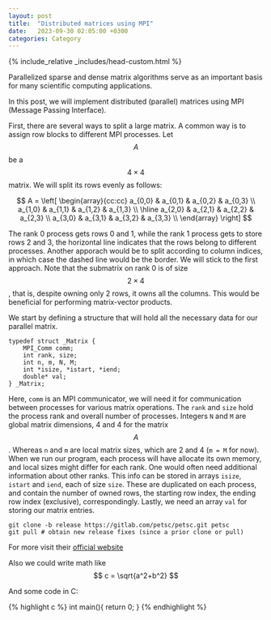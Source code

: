 ```yaml
---
layout:	post
title:	"Distributed matrices using MPI"
date:	2023-09-30 02:05:00 +0300
categories:	Category
---
```

{% include_relative _includes/head-custom.html %}

Parallelized sparse and dense matrix algorithms serve as an important basis for many scientific computing applications.


In this post, we will implement distributed (parallel) matrices using MPI (Message Passing Interface).

First, there are several ways to split a large matrix. A common way is to assign row blocks to different MPI processes.
Let $$A$$ be a $$4\times4$$ matrix. We will split its rows evenly as follows:

$$
A = \left[
\begin{array}{cc:cc}
	a_{0,0} & a_{0,1} & a_{0,2} & a_{0,3} \\
	a_{1,0} & a_{1,1} & a_{1,2} & a_{1,3} \\
	\hline
	a_{2,0} & a_{2,1} & a_{2,2} & a_{2,3} \\
	a_{3,0} & a_{3,1} & a_{3,2} & a_{3,3} \\
\end{array}
\right]
$$

The rank 0 process gets rows 0 and 1, while the rank 1 process gets to store rows 2 and 3, the horizontal line indicates
that the rows belong to different processes. Another apporach would be to split according to column indices, in which case
the dashed line would be the border. We will stick to the first approach. Note that the submatrix on rank 0 is of size $$2\times4$$,
that is, despite owning only 2 rows, it owns all the columns. This would be beneficial for performing matrix-vector products.

We start by defining a structure that will hold all the necessary data for our parallel matrix.

```{C}
typedef struct _Matrix {
    MPI_Comm comm;
    int rank, size;
    int n, m, N, M;
    int *isize, *istart, *iend;
    double* val;
} _Matrix;
```

Here, `comm` is an MPI communicator, we will need it for communication between processes for various matrix operations. The `rank` and
`size` hold the process rank and overall number of processes. Integers `N` and `M` are global matrix dimensions, 4 and 4 for the matrix $$A$$.
Whereas `n` and `m` are local matrix sizes, which are 2 and 4 (`m = M` for now). When we run our program, each process will have allocate
its own memory, and local sizes might differ for each rank. One would often need additional information about other ranks. This info can be
stored in arrays `isize`, `istart` and `iend`, each of size `size`. These are duplicated on each process, and contain the number of owned rows,
the starting row index, the ending row index (exclusive), correspondingly. Lastly, we need an array `val` for storing our matrix entries.




```
git clone -b release https://gitlab.com/petsc/petsc.git petsc
git pull # obtain new release fixes (since a prior clone or pull)
```

For more visit their [official website][petsc-website]

Also we could write math like $$ c = \sqrt{a^2+b^2} $$

And some code in C:

{% highlight c %}
int main(){
	return 0;
}
{% endhighlight %}

[petsc-website]: https://petsc.org/

